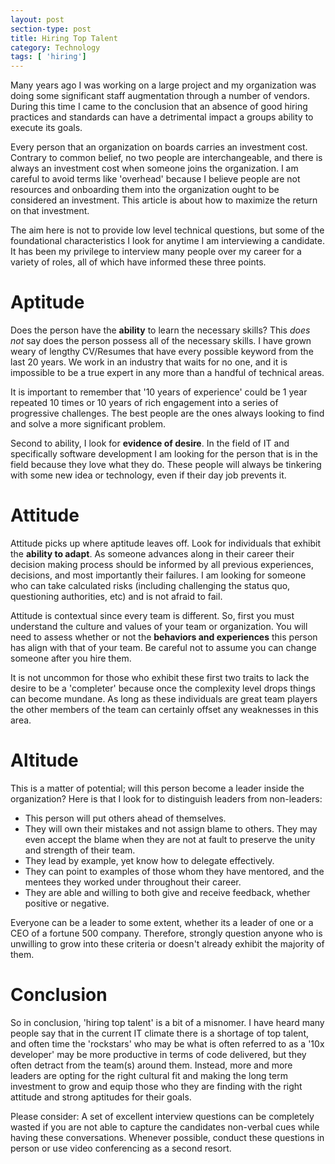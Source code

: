 ```yaml
---
layout: post
section-type: post
title: Hiring Top Talent
category: Technology
tags: [ 'hiring']
---
```


Many years ago I was working on a large project and my organization was doing some significant staff augmentation through a number of vendors.  During this time I came to the conclusion that an absence of good hiring practices and standards can have a detrimental impact a groups ability to execute its goals.  

Every person that an organization on boards carries an investment cost.  Contrary to common belief, no two people are interchangeable, and there is always an investment cost when someone joins the organization.  I am careful to avoid terms like 'overhead' because I believe people are not resources and onboarding them into the organization ought to be considered an investment.  This article is about how to maximize the return on that investment.

The aim here is not to provide low level technical questions, but some of the foundational characteristics I look for anytime I am interviewing a candidate.  It has been my privilege to interview many people over my career for a variety of roles, all of which have informed these three points.

# Aptitude
Does the person have the **ability** to learn the necessary skills?  This *does not* say does the person possess all of the necessary skills.  I have grown weary of lengthy CV/Resumes that have every possible keyword from the last 20 years.  We work in an industry that waits for no one, and it is impossible to be a true expert in any more than a handful of technical areas.

It is important to remember that '10 years of experience' could be 1 year repeated 10 times or 10 years of rich engagement into a series of progressive challenges.  The best people are the ones always looking to find and solve a more significant problem.

Second to ability, I look for **evidence of desire**.  In the field of IT and specifically software development I am looking for the person that is in the field because they love what they do.  These people will always be tinkering with some new idea or technology, even if their day job prevents it.

# Attitude
Attitude picks up where aptitude leaves off.  Look for individuals that exhibit the **ability to adapt**.  As someone advances along in their career their decision making process should be informed by all previous experiences, decisions, and most importantly their failures.  I am looking for someone who can take calculated risks (including challenging the status quo, questioning authorities, etc) and is not afraid to fail.

Attitude is contextual since every team is different.  So, first you must understand the culture and values of your team or organization.  You will need to assess whether or not the **behaviors and experiences** this person has align with that of your team.  Be careful not to assume you can change someone after you hire them.

It is not uncommon for those who exhibit these first two traits to lack the desire to be a 'completer' because once the complexity level drops things can become mundane.  As long as these individuals are great team players the other members of the team can certainly offset any weaknesses in this area.

# Altitude
This is a matter of potential; will this person become a leader inside the organization?  Here is that I look for to distinguish leaders from non-leaders:

* This person will put others ahead of themselves.
* They will own their mistakes and not assign blame to others.  They may even accept the blame when they are not at fault to preserve the unity and strength of their team.
* They lead by example, yet know how to delegate effectively.
* They can point to examples of those whom they have mentored, and the mentees they worked under throughout their career.
* They are able and willing to both give and receive feedback, whether positive or negative.

Everyone can be a leader to some extent, whether its a leader of one or a CEO of a fortune 500 company.  Therefore, strongly question anyone who is unwilling to grow into these criteria or doesn't already exhibit the majority of them. 

# Conclusion
So in conclusion, 'hiring top talent' is a bit of a misnomer.  I have heard many people say that in the current IT climate there is a shortage of top talent, and often time the 'rockstars' who may be what is often referred to as a '10x developer' may be more productive in terms of code delivered, but they often detract from the team(s) around them.  Instead, more and more leaders are opting for the right cultural fit and making the long term investment to grow and equip those who they are finding with the right attitude and strong aptitudes for their goals.

Please consider: A set of excellent interview questions can be completely wasted if you are not able to capture the candidates non-verbal cues while having these conversations.  Whenever possible, conduct these questions in person or use video conferencing as a second resort.